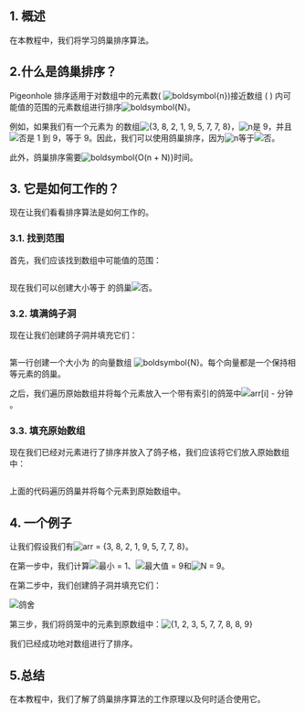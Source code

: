 ## 1. 概述

在本教程中，我们将学习鸽巢排序算法。

## 2.什么是鸽巢排序？

Pigeonhole 排序适用于对数组中的元素数( ![boldsymbol{n}](https://www.baeldung.com/wp-content/ql-cache/quicklatex.com-33807c51cda3a8b6397f854effb8c2d3_l3.svg))接近数组 ( ) 内可能值的范围的元素数组进行排序![boldsymbol{N}](https://www.baeldung.com/wp-content/ql-cache/quicklatex.com-fe056bafcbccbd8646aa387bee57a6b8_l3.svg)。

例如，如果我们有一个元素为 的数组![{3, 8, 2, 1, 9, 5, 7, 7, 8}](https://www.baeldung.com/wp-content/ql-cache/quicklatex.com-444ac77b11a298e878f249341409c9de_l3.svg)，![n](https://www.baeldung.com/wp-content/ql-cache/quicklatex.com-ec4217f4fa5fcd92a9edceba0e708cf7_l3.svg)是 9，并且![否](https://www.baeldung.com/wp-content/ql-cache/quicklatex.com-7354bae77b50b7d1faed3e8ea7a3511a_l3.svg)是 1 到 9，等于 9。因此，我们可以使用鸽巢排序，因为![n](https://www.baeldung.com/wp-content/ql-cache/quicklatex.com-ec4217f4fa5fcd92a9edceba0e708cf7_l3.svg)等于![否](https://www.baeldung.com/wp-content/ql-cache/quicklatex.com-7354bae77b50b7d1faed3e8ea7a3511a_l3.svg)。

此外，鸽巢排序需要![boldsymbol{O(n + N)}](https://www.baeldung.com/wp-content/ql-cache/quicklatex.com-c816dbf4c716abb37245448c60a57630_l3.svg)时间。

## 3. 它是如何工作的？

现在让我们看看排序算法是如何工作的。

### 3.1. 找到范围

首先，我们应该找到数组中可能值的范围：

```

```

现在我们可以创建大小等于 的鸽巢![否](https://www.baeldung.com/wp-content/ql-cache/quicklatex.com-7354bae77b50b7d1faed3e8ea7a3511a_l3.svg)。

### 3.2. 填满鸽子洞

现在让我们创建鸽子洞并填充它们：

```

```

第一行创建一个大小为 的向量数组 ![boldsymbol{N}](https://www.baeldung.com/wp-content/ql-cache/quicklatex.com-fe056bafcbccbd8646aa387bee57a6b8_l3.svg)。每个向量都是一个保持相等元素的鸽巢。

之后，我们遍历原始数组并将每个元素放入一个带有索引的鸽笼中![arr[i] - 分钟](https://www.baeldung.com/wp-content/ql-cache/quicklatex.com-b622eddaa62dd7d97d5e26e646089a58_l3.svg)。

### 3.3. 填充原始数组

现在我们已经对元素进行了排序并放入了鸽子格，我们应该将它们放入原始数组中：

```

```

上面的代码遍历鸽巢并将每个元素到原始数组中。

## 4. 一个例子

让我们假设我们有![arr = {3, 8, 2, 1, 9, 5, 7, 7, 8}](https://www.baeldung.com/wp-content/ql-cache/quicklatex.com-525e10ca5d00fa20ca900c2abcd1cf29_l3.svg)。

在第一步中，我们计算![最小 = 1](https://www.baeldung.com/wp-content/ql-cache/quicklatex.com-4751059bdb7eeafc2dfa82354add4d2c_l3.svg)、![最大值 = 9](https://www.baeldung.com/wp-content/ql-cache/quicklatex.com-56961346ff26a1fa9792e3e2cca964cd_l3.svg)和![N = 9](https://www.baeldung.com/wp-content/ql-cache/quicklatex.com-96783bdc8728f203110097e79ca8ac50_l3.svg)。

在第二步中，我们创建鸽子洞并填充它们：

![鸽舍](https://www.baeldung.com/wp-content/uploads/sites/4/2022/10/Pigeonholes.png)

第三步，我们将鸽笼中的元素到原数组中：![{1, 2, 3, 5, 7, 7, 8, 8, 9}](https://www.baeldung.com/wp-content/ql-cache/quicklatex.com-8383de3eb0cc3097b963ba25681189f3_l3.svg)

我们已经成功地对数组进行了排序。

## 5.总结

在本教程中，我们了解了鸽巢排序算法的工作原理以及何时适合使用它。